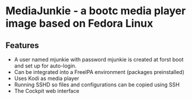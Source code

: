 # MediaJunkie -  a bootc media player image based on Fedora Linux

## Features

* A user named mjunkie with password mjunkie is created at forst boot and
set up for auto-login.
* Can be integrated into a FreeIPA environment (packages preinstalled)
* Uses Kodi as media player
* Running SSHD so files and configurations can be copied using SSH
* The Cockpit web interface
